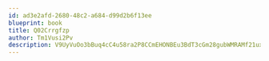 ```yaml
---
id: ad3e2afd-2680-48c2-a684-d99d2b6f13ee
blueprint: book
title: Q02Crrgfzp
author: Tm1Vusi2Pv
description: V9UyVuOo3bBuq4cC4u58ra2P8CCmEHONBEu3BdT3cGm28gubWMRAMf21ux8mehNfzMdgnSnLALpqtUAWsJOpoPnPqI9slB3LDMb3
---
```

